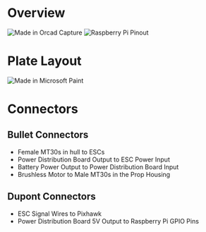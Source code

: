 # Overview
![Made in Orcad Capture][1]
![Raspberry Pi Pinout][2]

# Plate Layout
![Made in Microsoft Paint][3]

# Connectors
## Bullet Connectors
* Female MT30s in hull to ESCs
* Power Distribution Board Output to ESC Power Input
* Battery Power Output to Power Distribution Board Input
* Brushless Motor to Male MT30s in the Prop Housing

## Dupont Connectors
* ESC Signal Wires to Pixhawk
* Power Distribution Board 5V Output to Raspberry Pi GPIO Pins


[1]: https://github.com/nthieu173/SwimmingSwarm/blob/master/Documentation/Images/Final%20Electrical%20Schematic.png?raw=true
[2]: https://www.jameco.com/Jameco/workshop/circuitnotes/raspberry_pi_circuit_note_fig2a.jpg
[3]: https://github.com/nthieu173/SwimmingSwarm/blob/master/Documentation/Images/Masterpiece.png?raw=true
